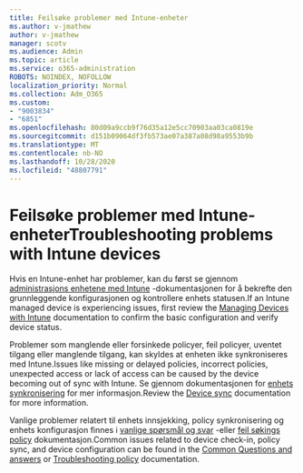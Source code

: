 ```yaml
---
title: Feilsøke problemer med Intune-enheter
ms.author: v-jmathew
author: v-jmathew
manager: scotv
ms.audience: Admin
ms.topic: article
ms.service: o365-administration
ROBOTS: NOINDEX, NOFOLLOW
localization_priority: Normal
ms.collection: Adm_O365
ms.custom:
- "9003834"
- "6851"
ms.openlocfilehash: 80d09a9ccb9f76d35a12e5cc70903aa03ca0819e
ms.sourcegitcommit: d151b09064df3fb573ae07a387a08d98a9553b9b
ms.translationtype: MT
ms.contentlocale: nb-NO
ms.lasthandoff: 10/28/2020
ms.locfileid: "48807791"
---
```

# <a name="troubleshooting-problems-with-intune-devices"></a><span data-ttu-id="4cad0-102">Feilsøke problemer med Intune-enheter</span><span class="sxs-lookup"><span data-stu-id="4cad0-102">Troubleshooting problems with Intune devices</span></span>

<span data-ttu-id="4cad0-103">Hvis en Intune-enhet har problemer, kan du først se gjennom [administrasjons enhetene med Intune](https://docs.microsoft.com/mem/intune/protect/endpoint-security-manage-devices) -dokumentasjonen for å bekrefte den grunnleggende konfigurasjonen og kontrollere enhets statusen.</span><span class="sxs-lookup"><span data-stu-id="4cad0-103">If an Intune managed device is experiencing issues, first review the [Managing Devices with Intune](https://docs.microsoft.com/mem/intune/protect/endpoint-security-manage-devices) documentation to confirm the basic configuration and verify device status.</span></span>

<span data-ttu-id="4cad0-104">Problemer som manglende eller forsinkede policyer, feil policyer, uventet tilgang eller manglende tilgang, kan skyldes at enheten ikke synkroniseres med Intune.</span><span class="sxs-lookup"><span data-stu-id="4cad0-104">Issues like missing or delayed policies, incorrect policies, unexpected access or lack of access can be caused by the device becoming out of sync with Intune.</span></span> <span data-ttu-id="4cad0-105">Se gjennom dokumentasjonen for [enhets synkronisering](https://docs.microsoft.com/mem/intune/remote-actions/device-sync) for mer informasjon.</span><span class="sxs-lookup"><span data-stu-id="4cad0-105">Review the [Device sync](https://docs.microsoft.com/mem/intune/remote-actions/device-sync) documentation for more information.</span></span>

<span data-ttu-id="4cad0-106">Vanlige problemer relatert til enhets innsjekking, policy synkronisering og enhets konfigurasjon finnes i [vanlige spørsmål og svar](https://docs.microsoft.com/mem/intune/configuration/device-profile-troubleshoot) -eller [feil søkings policy](https://docs.microsoft.com/mem/intune/configuration/troubleshoot-policies-in-microsoft-intune) dokumentasjon.</span><span class="sxs-lookup"><span data-stu-id="4cad0-106">Common issues related to device check-in, policy sync, and device configuration can be found in the [Common Questions and answers](https://docs.microsoft.com/mem/intune/configuration/device-profile-troubleshoot) or [Troubleshooting policy](https://docs.microsoft.com/mem/intune/configuration/troubleshoot-policies-in-microsoft-intune) documentation.</span></span>
